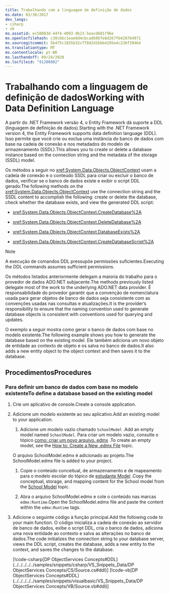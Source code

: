 ```yaml
---
title: Trabalhando com a linguagem de definição de dados
ms.date: 03/30/2017
dev_langs:
- csharp
- vb
ms.assetid: ec50083d-44f4-4093-9b23-5eacd601f96e
ms.openlocfilehash: c30cbbc1eae6d4cbcadb9bfe8d267fb428764971
ms.sourcegitcommit: 5b475c1855b32cf78d2d1bbb4295e4c236f39464
ms.translationtype: MT
ms.contentlocale: pt-BR
ms.lasthandoff: 09/24/2020
ms.locfileid: "91200882"
---
```

# <a name="working-with-data-definition-language"></a><span data-ttu-id="e4c09-102">Trabalhando com a linguagem de definição de dados</span><span class="sxs-lookup"><span data-stu-id="e4c09-102">Working with Data Definition Language</span></span>

<span data-ttu-id="e4c09-103">A partir do .NET Framework versão 4, o Entity Framework dá suporte a DDL (linguagem de definição de dados).</span><span class="sxs-lookup"><span data-stu-id="e4c09-103">Starting with the .NET Framework version 4, the Entity Framework supports data definition language (DDL).</span></span> <span data-ttu-id="e4c09-104">Isso permite que você crie ou exclua uma instância do banco de dados com base na cadeia de conexão e nos metadados do modelo de armazenamento (SSDL).</span><span class="sxs-lookup"><span data-stu-id="e4c09-104">This allows you to create or delete a database instance based on the connection string and the metadata of the storage (SSDL) model.</span></span>  
  
 <span data-ttu-id="e4c09-105">Os métodos a seguir no <xref:System.Data.Objects.ObjectContext> usam a cadeia de conexão e o conteúdo SSDL para criar ou excluir o banco de dados, verificar se o banco de dados existe e exibir o script DDL gerado:</span><span class="sxs-lookup"><span data-stu-id="e4c09-105">The following methods on the <xref:System.Data.Objects.ObjectContext> use the connection string and the SSDL content to accomplish the following: create or delete the database, check whether the database exists, and view the generated DDL script:</span></span>  
  
- <xref:System.Data.Objects.ObjectContext.CreateDatabase%2A>  
  
- <xref:System.Data.Objects.ObjectContext.DeleteDatabase%2A>  
  
- <xref:System.Data.Objects.ObjectContext.DatabaseExists%2A>  
  
- <xref:System.Data.Objects.ObjectContext.CreateDatabaseScript%2A>  
  
> [!NOTE]
> <span data-ttu-id="e4c09-106">A execução de comandos DDL pressupõe permissões suficientes.</span><span class="sxs-lookup"><span data-stu-id="e4c09-106">Executing the DDL commands assumes sufficient permissions.</span></span>  
  
 <span data-ttu-id="e4c09-107">Os métodos listados anteriormente delegam a maioria do trabalho para o provedor de dados ADO.NET subjacente.</span><span class="sxs-lookup"><span data-stu-id="e4c09-107">The methods previously listed delegate most of the work to the underlying ADO.NET data provider.</span></span> <span data-ttu-id="e4c09-108">É responsabilidade do provedor garantir que a convenção de nomenclatura usada para gerar objetos de banco de dados seja consistente com as convenções usadas nas consultas e atualizações.</span><span class="sxs-lookup"><span data-stu-id="e4c09-108">It is the provider’s responsibility to ensure that the naming convention used to generate database objects is consistent with conventions used for querying and updates.</span></span>  
  
 <span data-ttu-id="e4c09-109">O exemplo a seguir mostra como gerar o banco de dados com base no modelo existente.</span><span class="sxs-lookup"><span data-stu-id="e4c09-109">The following example shows you how to generate the database based on the existing model.</span></span> <span data-ttu-id="e4c09-110">Ele também adiciona um novo objeto de entidade ao contexto de objeto e os salva no banco de dados.</span><span class="sxs-lookup"><span data-stu-id="e4c09-110">It also adds a new entity object to the object context and then saves it to the database.</span></span>  
  
## <a name="procedures"></a><span data-ttu-id="e4c09-111">Procedimentos</span><span class="sxs-lookup"><span data-stu-id="e4c09-111">Procedures</span></span>  
  
### <a name="to-define-a-database-based-on-the-existing-model"></a><span data-ttu-id="e4c09-112">Para definir um banco de dados com base no modelo existente</span><span class="sxs-lookup"><span data-stu-id="e4c09-112">To define a database based on the existing model</span></span>  
  
1. <span data-ttu-id="e4c09-113">Crie um aplicativo de console.</span><span class="sxs-lookup"><span data-stu-id="e4c09-113">Create a console application.</span></span>  
  
2. <span data-ttu-id="e4c09-114">Adicione um modelo existente ao seu aplicativo.</span><span class="sxs-lookup"><span data-stu-id="e4c09-114">Add an existing model to your application.</span></span>  
  
    1. <span data-ttu-id="e4c09-115">Adicione um modelo vazio chamado `SchoolModel` .</span><span class="sxs-lookup"><span data-stu-id="e4c09-115">Add an empty model named `SchoolModel`.</span></span> <span data-ttu-id="e4c09-116">Para criar um modelo vazio, consulte o tópico [como: criar um novo arquivo. edmx](/previous-versions/dotnet/netframework-4.0/cc716703(v=vs.100)) .</span><span class="sxs-lookup"><span data-stu-id="e4c09-116">To create an empty model, see the [How to: Create a New .edmx File](/previous-versions/dotnet/netframework-4.0/cc716703(v=vs.100)) topic.</span></span>  
  
     <span data-ttu-id="e4c09-117">O arquivo SchoolModel.edmx é adicionado ao projeto.</span><span class="sxs-lookup"><span data-stu-id="e4c09-117">The SchoolModel.edmx file is added to your project.</span></span>  
  
    1. <span data-ttu-id="e4c09-118">Copie o conteúdo conceitual, de armazenamento e de mapeamento para o modelo escolar do tópico de [estudante Model](/previous-versions/dotnet/netframework-4.0/bb896300(v=vs.100)) .</span><span class="sxs-lookup"><span data-stu-id="e4c09-118">Copy the conceptual, storage, and mapping content for the School model from the [School Model](/previous-versions/dotnet/netframework-4.0/bb896300(v=vs.100)) topic.</span></span>  
  
    2. <span data-ttu-id="e4c09-119">Abra o arquivo SchoolModel.edmx e cole o conteúdo nas marcas `edmx:Runtime`.</span><span class="sxs-lookup"><span data-stu-id="e4c09-119">Open the SchoolModel.edmx file and paste the content within the `edmx:Runtime` tags.</span></span>  
  
3. <span data-ttu-id="e4c09-120">Adicione o seguinte código à função principal.</span><span class="sxs-lookup"><span data-stu-id="e4c09-120">Add the following code to your main function.</span></span> <span data-ttu-id="e4c09-121">O código inicializa a cadeia de conexão ao servidor de banco de dados, exibe o script DDL, cria o banco de dados, adiciona uma nova entidade ao contexto e salva as alterações no banco de dados.</span><span class="sxs-lookup"><span data-stu-id="e4c09-121">The code initializes the connection string to your database server, views the DDL script, creates the database, adds a new entity to the context, and saves the changes to the database.</span></span>  
  
     [!code-csharp[DP ObjectServices Concepts#DDL](../../../../../samples/snippets/csharp/VS_Snippets_Data/DP ObjectServices Concepts/CS/Source.cs#ddl)]
     [!code-vb[DP ObjectServices Concepts#DDL](../../../../../samples/snippets/visualbasic/VS_Snippets_Data/DP ObjectServices Concepts/VB/Source.vb#ddl)]

